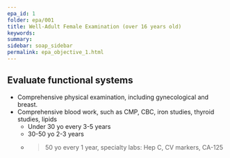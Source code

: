 ```yaml
---
epa_id: 1
folder: epa/001
title: Well-Adult Female Examination (over 16 years old)
keywords: 
summary: 
sidebar: soap_sidebar
permalink: epa_objective_1.html
---
```


## Evaluate functional systems
- Comprehensive physical examination, including gynecological and breast. 
- Comprehensive blood work, such as CMP, CBC, iron studies, thyroid studies, lipids
  - Under 30 yo every 3-5 years
  - 30-50 yo 2-3 years
  - >50 yo every 1 year, specialty labs: Hep C, CV markers, CA-125
